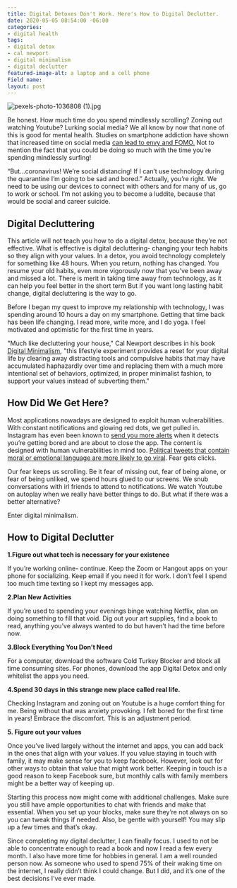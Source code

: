 ```yaml
---
title: Digital Detoxes Don't Work. Here's How to Digital Declutter.
date: 2020-05-05 08:54:00 -06:00
categories:
- digital health
tags:
- digital detox
- cal newport
- digital minimalism
- digital declutter
featured-image-alt: a laptop and a cell phone
Field name: 
layout: post
---
```


![pexels-photo-1036808 (1).jpg](/uploads/pexels-photo-1036808%20(1).jpg)




Be honest. How much time do you spend mindlessly scrolling? Zoning out watching Youtube? Lurking social media? We all know by now that none of this is good for mental health. Studies on smartphone addiction have shown that increased time on social media [can lead to envy and FOMO.](https://www.sciencedirect.com/science/article/pii/S2352250X15002535) Not to mention the fact that you could be doing so much with the time you’re spending mindlessly surfing!

“But...coronavirus! We’re social distancing! If I can’t use technology during the quarantine I’m going to be sad and bored.” Actually, you’re right. We need to be using our devices to connect with others and for many of us, go to work or school. I’m not asking you to become a luddite, because that would be social and career suicide.

## Digital Decluttering

This article will not teach you how to do a digital detox, because they're not effective. What is effective is digital decluttering- changing your tech habits so they align with your values. In a detox, you avoid technology completely for something like 48 hours. When you return, nothing has changed. You resume your old habits, even more vigorously now that you’ve been away and missed a lot. There is merit in taking time away from technology, as it can help you feel better in the short term But if you want long lasting habit change, digital decluttering is the way to go.

Before I began my quest to improve my relationship with technology, I was spending around 10 hours a day on my smartphone. Getting that time back has been life changing. I read more, write more, and I do yoga. I feel motivated and optimistic for the first time in years.

"Much like decluttering your house," Cal Newport describes in his book [Digital Minimalism](https://www.calnewport.com/books/digital-minimalism/), "this lifestyle experiment provides a reset for your digital life by clearing away distracting tools and compulsive habits that may have accumulated haphazardly over time and replacing them with a much more intentional set of behaviors, optimized, in proper minimalist fashion, to support your values instead of subverting them."

## How Did We Get Here?

Most applications nowadays are designed to exploit human vulnerabilities. With constant notifications and glowing red dots, we get pulled in. Instagram has even been known to [send you more alerts](https://www.reddit.com/r/assholedesign/comments/djh5of/instagram_sends_you_blank_notifications_to_make/) when it detects you’re getting bored and are about to close the app. The content is designed with human vulnerabilities in mind too. [Political tweets that contain moral or emotional language are more likely to go viral](https://www.nyu.edu/about/news-publications/news/2017/june/messages-with-moral-emotional-words-are-more-likely-to-go-viral-.html). Fear gets clicks.

Our fear keeps us scrolling. Be it fear of missing out, fear of being alone, or fear of being unliked, we spend hours glued to our screens. We snub conversations with irl friends to attend to notifications. We watch Youtube on autoplay when we really have better things to do. But what if there was a better alternative?

Enter digital minimalism.

## How to Digital Declutter

**1.Figure out what tech is necessary for your existence**

If you’re working online- continue. Keep the Zoom or Hangout apps on your phone for socializing. Keep email if you need it for work. I don’t feel I spend too much time texting so I kept my messages app.

**2.Plan New Activities**

If you’re used to spending your evenings binge watching Netflix, plan on doing something to fill that void. Dig out your art supplies, find a book to read, anything you’ve always wanted to do but haven’t had the time before now.

**3.Block Everything You Don’t Need**

For a computer, download the software Cold Turkey Blocker and block all time consuming sites. For phones, download the app Digital Detox and only whitelist the apps you need.

**4.Spend 30 days in this strange new place called real life.**

Checking Instagram and zoning out on Youtube is a huge comfort thing for me. Being without that was anxiety provoking. I felt bored for the first time in years! Embrace the discomfort. This is an adjustment period.

**5. Figure out your values**

Once you’ve lived largely without the internet and apps, you can add back in the ones that align with your values. If you value staying in touch with family, it may make sense for you to keep facebook. However, look out for other ways to obtain that value that might work better. Keeping in touch is a good reason to keep Facebook sure, but monthly calls with family members might be a better way of keeping up.

Starting this process now might come with additional challenges. Make sure you still have ample opportunities to chat with friends and make that essential. When you set up your blocks, make sure they’re not always on so you can tweak things if needed. Also, be gentle with yourself! You may slip up a few times and that’s okay.

Since completing my digital declutter, I can finally focus. I used to not be able to concentrate enough to read a book and now I read a few every month. I also have more time for hobbies in general. I am a well rounded person now. As someone who used to spend 75% of their waking time on the internet, I really didn’t think I could change. But I did, and it’s one of the best decisions I’ve ever made.